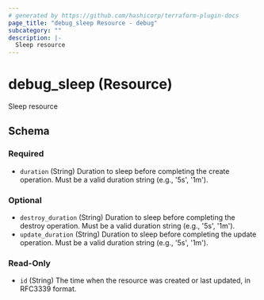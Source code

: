 ```yaml
---
# generated by https://github.com/hashicorp/terraform-plugin-docs
page_title: "debug_sleep Resource - debug"
subcategory: ""
description: |-
  Sleep resource
---
```


# debug_sleep (Resource)

Sleep resource



<!-- schema generated by tfplugindocs -->
## Schema

### Required

- `duration` (String) Duration to sleep before completing the create operation. Must be a valid duration string (e.g., '5s', '1m').

### Optional

- `destroy_duration` (String) Duration to sleep before completing the destroy operation. Must be a valid duration string (e.g., '5s', '1m').
- `update_duration` (String) Duration to sleep before completing the update operation. Must be a valid duration string (e.g., '5s', '1m').

### Read-Only

- `id` (String) The time when the resource was created or last updated, in RFC3339 format.
